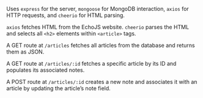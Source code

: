 Uses `express` for the server, `mongoose` for MongoDB interaction, `axios` for HTTP requests, and `cheerio` for HTML parsing.

`axios` fetches HTML from the EchoJS website.
`cheerio` parses the HTML and selects all `<h2>` elements within `<article>` tags.

A GET route at `/articles` fetches all articles from the database and returns them as JSON.

A GET route at `/articles/:id` fetches a specific article by its ID and populates its associated notes.

A POST route at `/articles/:id` creates a new note and associates it with an article by updating the article’s note field.